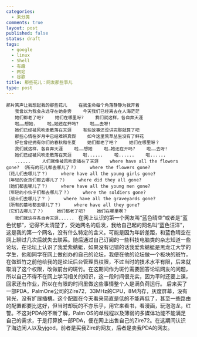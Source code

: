 ```yaml
--- 
categories: 
  - 未分类
comments: true
layout: post
published: false
status: draft
tags: 
  - google
  - linux
  - Shell
  - 有趣
  - 网站
  - 谷歌
title: 那些花儿：网友那些事儿
type: post
---
```

<code>那片笑声让我想起我的那些花儿
　　在我生命每个角落静静为我开着
　　我曾以为我会永远守在她身旁
　　今天我们已经离去在人海茫茫
　　她们都老了吧?
　　她们在哪里呀?
　　我们就这样，各自奔天涯
　　啦……想她.
　　啦…她还在开吗?
　　啦……去呀!
　　她们已经被风吹走散落在天涯
　　有些故事还没讲完那就算了吧
　　那些心情在岁月中已经难辨真假
　　如今这里荒草丛生没有了鲜花
　　好在曾经拥有你们的春秋和冬夏
　　她们都老了吧？
　　她们在哪里呀？
　　我们就这样，各自奔天涯
　　啦……想她
　　啦…她还在开吗?
　　啦……去呀!
　　她们已经被风吹走散落在天涯
　　啦......
　　啦......
　　啦......
　　......
　　人们就像被风吹走插在了天涯
　　where have all the flowers gone? （所有的花儿都去哪儿了？）
　　where the flowers gone? （花儿们去哪儿了？）
　　where have all the young girls gone? （年轻的女孩们都去哪儿了？）
　　where did they all gone? （她们都去哪儿了？）
　　where have all the young men gone? （年轻的小伙子们都去哪儿了？）
　　where the soldiers gone? （战士们去哪儿了？ ）
　　where have all the graveyards gone? （所有的墓地都去哪儿了？）
　　where have all they gone? （它们去哪儿了？）
　　她们都老了吧?
　　她们在哪里啊？
　　我们就这样各自奔天涯......
</code>
在网上认识的第一个网友叫“蓝色晴空”或者是“蓝色忧郁”，记得不太清楚了，受她网名的启发，我给自己起的网名叫“蓝色汪洋”，这是我的第一个网名，没有什么特定的含义。可能是因为年龄差距，和蓝色晴空在网上聊过几次后就失去联系。随后通过自己订阅的一些科技电脑类的杂志知道一些论坛，在论坛上认识了我爱紫蜻蜓，如果没有记错的话我爱紫蜻蜓是黑龙江大学的学生，他和同学在网上做创办的自己的论坛，我便在他的论坛做一个板块的斑竹，在做斑竹之前他给我的是论坛后台管理员权限，不过当时的技术水平有限，后来就取消了这个权限，改做前台的斑竹。在这期间作为斑竹需要回答论坛网友的问题，所以自己不得不在网上学习相关的知识，这一段时间很充实，因为平时还要上课，回家还有作业，所以在有限的时间里做这些事情整个人是满负荷运行。
后来买了一部PDA，PalmOne公司的Zire72，33MHz的CPU，8M内存，灰度屏幕，没有背光，没有扩展插槽。这个配置在今天看来简直是低的不能再低了，甚至一些路由的配置都要比这好，但当时却玩的不亦乐乎，用它来看书，看漫画，玩泡泡龙，红警。不这对PDA的不断了解，Palm OS的单线程以及薄弱的多媒体功能不能满足自己的需求，于是打算换一部PDA，便在网上出售自己的Zire72。在这期间认识了海边闲人以及yjgod，前者是买我Zire的网友，后者是卖我PDA的网友。
